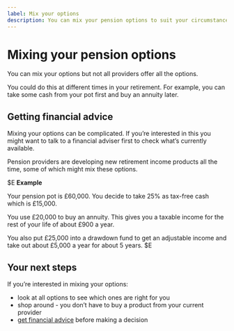 ```yaml
---
label: Mix your options
description: You can mix your pension options to suit your circumstances at different times during retirement.
---
```


# Mixing your pension options

You can mix your options but not all providers offer all the options.

You could do this at different times in your retirement. For example, you can take some cash from your pot first and buy an annuity later.

## Getting financial advice
Mixing your options can be complicated. If you’re interested in this you might want to talk to a financial adviser first to check what’s currently available.

Pension providers are developing new retirement income products all the time, some of which might mix these options.

$E
**Example**

Your pension pot is £60,000. You decide to take 25% as tax-free cash which is £15,000.

You use £20,000 to buy an annuity. This gives you a taxable income for the rest of your life of about £900 a year.

You also put £25,000 into a drawdown fund to get an adjustable income and take out about £5,000 a year for about 5 years.
$E

## Your next steps

If you’re interested in mixing your options:

- look at all options to see which ones are right for you
- shop around - you don’t have to buy a product from your current provider
- [get financial advice](/shop-around#getting-financial-advice) before making a decision

